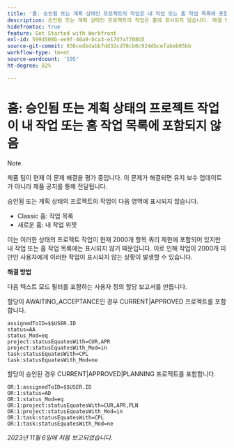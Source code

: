 ```yaml
---
title: '홈: 승인됨 또는 계획 상태인 프로젝트의 작업은 내 작업 또는 홈 작업 목록에 포함되지 않음'
description: 승인됨 또는 계획 상태인 프로젝트의 작업은 홈에 표시되지 않습니다. 해결 방법을 사용할 수 있습니다.
hidefromtoc: true
feature: Get Started with Workfront
exl-id: 5994508b-ee9f-40a9-bca3-e17d7a7708b5
source-git-commit: 036cedbdabb7dd32cd78cb0c924dbcefabeb05bb
workflow-type: tm+mt
source-wordcount: '195'
ht-degree: 82%

---
```


# 홈: 승인됨 또는 계획 상태의 프로젝트 작업이 내 작업 또는 홈 작업 목록에 포함되지 않음

>[!NOTE]
>
>제품 팀이 현재 이 문제 해결을 평가 중입니다. 이 문제가 해결되면 유지 보수 업데이트가 아니라 제품 공지를 통해 전달됩니다.

승인됨 또는 계획 상태의 프로젝트의 작업이 다음 영역에 표시되지 않습니다.

* Classic 홈: 작업 목록
* 새로운 홈: 내 작업 위젯

이는 이러한 상태의 프로젝트 작업이 현재 2000개 항목 쿼리 제한에 포함되어 있지만 내 작업 또는 홈 작업 목록에는 표시되지 않기 때문입니다. 이로 인해 작업이 2000개 미만인 사용자에게 이러한 작업이 표시되지 않는 상황이 발생할 수 있습니다.

**해결 방법**

다음 텍스트 모드 필터를 포함하는 사용자 정의 할당 보고서를 만듭니다.

할당이 AWAITING_ACCEPTANCE인 경우 CURRENT|APPROVED 프로젝트를 포함합니다.

```
assignedToID=$$USER.ID
status=AA
status_Mod=eq
project:statusEquatesWith=CUR,APR
project:statusEquatesWith_Mod=in
task:statusEquatesWith=CPL
task:statusEquatesWith_Mod=ne
```

할당이 승인된 경우 CURRENT|APPROVED|PLANNING 프로젝트를 포함합니다.

```
OR:1:assignedToID=$$USER.ID
OR:1:status=AD
OR:1:status_Mod=eq
OR:1:project:statusEquatesWith=CUR,APR,PLN
OR:1:project:statusEquatesWith_Mod=in
OR:1:task:statusEquatesWith=CPL
OR:1:task:statusEquatesWith_Mod=ne
```

_2023년 11월 6일에 처음 보고되었습니다._
